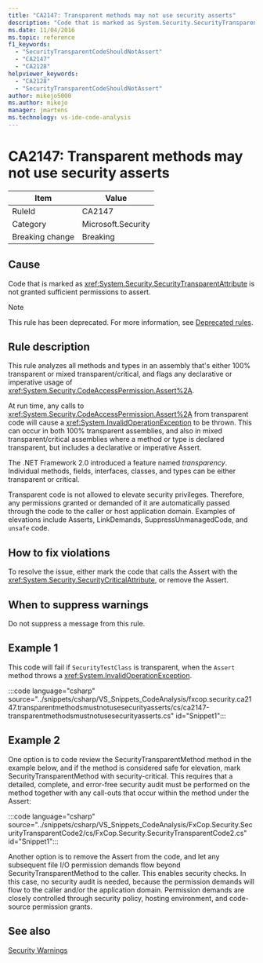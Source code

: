 ```yaml
---
title: "CA2147: Transparent methods may not use security asserts"
description: "Code that is marked as System.Security.SecurityTransparentAttribute is not granted sufficient permissions to assert."
ms.date: 11/04/2016
ms.topic: reference
f1_keywords:
  - "SecurityTransparentCodeShouldNotAssert"
  - "CA2147"
  - "CA2128"
helpviewer_keywords:
  - "CA2128"
  - "SecurityTransparentCodeShouldNotAssert"
author: mikejo5000
ms.author: mikejo
manager: jmartens
ms.technology: vs-ide-code-analysis
---
```

# CA2147: Transparent methods may not use security asserts


|Item|Value|
|-|-|
|RuleId|CA2147|
|Category|Microsoft.Security|
|Breaking change|Breaking|

## Cause
Code that is marked as <xref:System.Security.SecurityTransparentAttribute> is not granted sufficient permissions to assert.

> [!NOTE]
> This rule has been deprecated. For more information, see [Deprecated rules](fxcop-unported-deprecated-rules.md).

## Rule description
This rule analyzes all methods and types in an assembly that's either 100% transparent or mixed transparent/critical, and flags any declarative or imperative usage of <xref:System.Security.CodeAccessPermission.Assert%2A>.

At run time, any calls to <xref:System.Security.CodeAccessPermission.Assert%2A> from transparent code will cause a <xref:System.InvalidOperationException> to be thrown. This can occur in both 100% transparent assemblies, and also in mixed transparent/critical assemblies where a method or type is declared transparent, but includes a declarative or imperative Assert.

The .NET Framework 2.0 introduced a feature named *transparency*. Individual methods, fields, interfaces, classes, and types can be either transparent or critical.

Transparent code is not allowed to elevate security privileges. Therefore, any permissions granted or demanded of it are automatically passed through the code to the caller or host application domain. Examples of elevations include Asserts, LinkDemands, SuppressUnmanagedCode, and `unsafe` code.

## How to fix violations
To resolve the issue, either mark the code that calls the Assert with the <xref:System.Security.SecurityCriticalAttribute>, or remove the Assert.

## When to suppress warnings
Do not suppress a message from this rule.

## Example 1
This code will fail if `SecurityTestClass` is transparent, when the `Assert` method throws a <xref:System.InvalidOperationException>.

:::code language="csharp" source="../snippets/csharp/VS_Snippets_CodeAnalysis/fxcop.security.ca2147.transparentmethodsmustnotusesecurityasserts/cs/ca2147-transparentmethodsmustnotusesecurityasserts.cs" id="Snippet1":::

## Example 2
One option is to code review the SecurityTransparentMethod method in the example below, and if the method is considered safe for elevation, mark SecurityTransparentMethod with security-critical. This requires that a detailed, complete, and error-free security audit must be performed on the method together with any call-outs that occur within the method under the Assert:

:::code language="csharp" source="../snippets/csharp/VS_Snippets_CodeAnalysis/FxCop.Security.SecurityTransparentCode2/cs/FxCop.Security.SecurityTransparentCode2.cs" id="Snippet1":::

Another option is to remove the Assert from the code, and let any subsequent file I/O permission demands flow beyond SecurityTransparentMethod to the caller. This enables security checks. In this case, no security audit is needed, because the permission demands will flow to the caller and/or the application domain. Permission demands are closely controlled through security policy, hosting environment, and code-source permission grants.

## See also
[Security Warnings](/dotnet/fundamentals/code-analysis/quality-rules/security-warnings)
